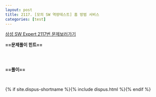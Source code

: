 ```yaml
---
layout: post
title: 2117. [모의 SW 역량테스트] 홈 방범 서비스
categories: [test]
---
```

[삼성 SW Expert 2117번 문제보러가기](https://swexpertacademy.com/main/code/problem/problemDetail.do?contestProbId=AV5V61LqAf8DFAWu)

**==문제풀이 힌트==**<br>

<br>

```cpp

```

**==풀이==**<br>

<br>

{% if site.dispus-shortname %}{% include dispus.html %}{% endif %}
